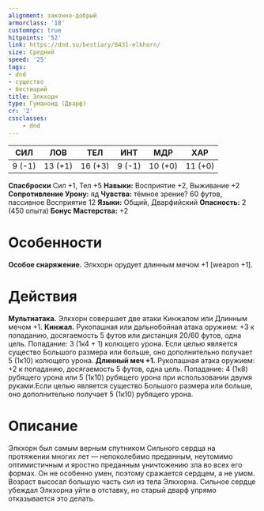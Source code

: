 ```yaml
---
alignment: законно-добрый
armorclass: '18'
customnpc: true
hitpoints: '52'
link: https://dnd.su/bestiary/8431-elkhorn/
size: Средний
speed: '25'
tags:
- dnd
- существо
- бестиарий
title: Элкхорн
type: Гуманоид (Дварф)
cr: '2'
cssclasses:
    - dnd
---
```



| СИЛ | ЛОВ | ТЕЛ | ИНТ | МДР | ХАР |
|---|---|---|---|---|---|
| 9 (-1) | 13 (+1) | 16 (+3) | 9 (-1) | 10 (+0) | 11 (+0) |
**Спасброски** Сил +1, Тел +5
**Навыки:** Восприятие +2, Выживание +2
**Сопротивление Урону:** яд
**Чувства:** тёмное зрение? 60 футов, пассивное Восприятие 12
**Языки:** Общий, Дварфийский
**Опасность:** 2 (450 опыта)
**Бонус Мастерства:** +2


# Особенности
**Особое снаряжение.** Элкхорн орудует длинным мечом +1 [weapon +1].


# Действия
**Мультиатака.** Элкхорн совершает две атаки Кинжалом или Длинным мечом +1.
**Кинжал.** Рукопашная или дальнобойная атака оружием: +3 к попаданию, досягаемость 5 футов или дистанция 20/60 футов, одна цель. Попадание: 3 (1к4 + 1) колющего урона. Если целью является существо Большого размера или больше, оно дополнительно получает 5 (1к10) колющего урона.
**Длинный меч +1.** Рукопашная атака оружием: +2 к попаданию, досягаемость 5 футов, одна цель. Попадание: 4 (1к8) рубящего урона или 5 (1к10) рубящего урона при использовании двумя руками.Если целью является существо Большого размера или больше, оно дополнительно получает 5 (1к10) рубящего урона.


# Описание
Элкхорн был самым верным спутником Сильного сердца на протяжении многих лет — непоколебимо преданным, неутомимо оптимистичным и яростно преданным уничтожению зла во всех его формах. Он не особенно умен, поэтому сражается сердцем, а не умом. Возраст высосал большую часть сил из тела Элкхорна. Сильное сердце убеждал Элкхорна уйти в отставку, но старый дварф упрямо отказывается это делать.